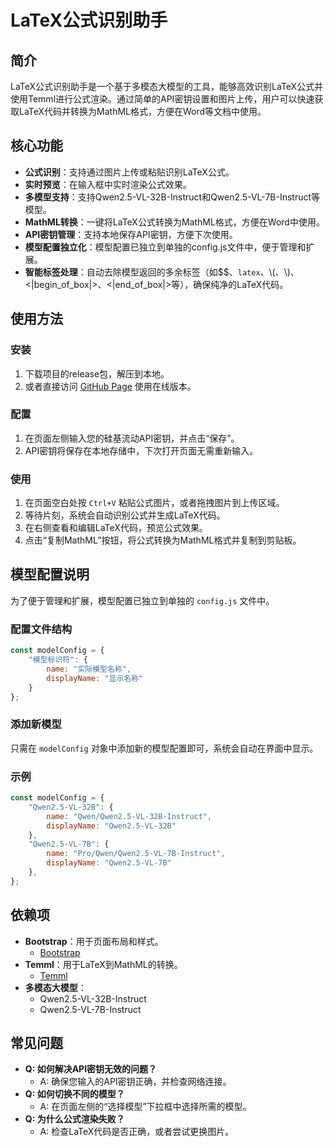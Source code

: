 # LaTeX公式识别助手

## 简介
LaTeX公式识别助手是一个基于多模态大模型的工具，能够高效识别LaTeX公式并使用Temml进行公式渲染。通过简单的API密钥设置和图片上传，用户可以快速获取LaTeX代码并转换为MathML格式，方便在Word等文档中使用。

## 核心功能
- **公式识别**：支持通过图片上传或粘贴识别LaTeX公式。
- **实时预览**：在输入框中实时渲染公式效果。
- **多模型支持**：支持Qwen2.5-VL-32B-Instruct和Qwen2.5-VL-7B-Instruct等模型。
- **MathML转换**：一键将LaTeX公式转换为MathML格式，方便在Word中使用。
- **API密钥管理**：支持本地保存API密钥，方便下次使用。
- **模型配置独立化**：模型配置已独立到单独的config.js文件中，便于管理和扩展。
- **智能标签处理**：自动去除模型返回的多余标签（如$$、```latex```、\\(、\\)、<|begin_of_box|>、<|end_of_box|>等），确保纯净的LaTeX代码。

## 使用方法
### 安装
1. 下载项目的release包，解压到本地。
2. 或者直接访问 [GitHub Page](https://latex.luxiaoxiao.work/) 使用在线版本。

### 配置
1. 在页面左侧输入您的硅基流动API密钥，并点击“保存”。
2. API密钥将保存在本地存储中，下次打开页面无需重新输入。

### 使用
1. 在页面空白处按 `Ctrl+V` 粘贴公式图片，或者拖拽图片到上传区域。
2. 等待片刻，系统会自动识别公式并生成LaTeX代码。
3. 在右侧查看和编辑LaTeX代码，预览公式效果。
4. 点击“复制MathML”按钮，将公式转换为MathML格式并复制到剪贴板。

## 模型配置说明

为了便于管理和扩展，模型配置已独立到单独的 `config.js` 文件中。

### 配置文件结构

```javascript
const modelConfig = {
    "模型标识符": {
        name: "实际模型名称",
        displayName: "显示名称"
    }
};
```

### 添加新模型

只需在 `modelConfig` 对象中添加新的模型配置即可，系统会自动在界面中显示。

### 示例

```javascript
const modelConfig = {
    "Qwen2.5-VL-32B": {
        name: "Qwen/Qwen2.5-VL-32B-Instruct",
        displayName: "Qwen2.5-VL-32B"
    },
    "Qwen2.5-VL-7B": {
        name: "Pro/Qwen/Qwen2.5-VL-7B-Instruct",
        displayName: "Qwen2.5-VL-7B"
    },
};
```

## 依赖项
- **Bootstrap**：用于页面布局和样式。
    - [Bootstrap](https://getbootstrap.com/)
- **Temml**：用于LaTeX到MathML的转换。
    - [Temml](https://temml.org/)
- **多模态大模型**：
    - Qwen2.5-VL-32B-Instruct
    - Qwen2.5-VL-7B-Instruct


## 常见问题
- **Q: 如何解决API密钥无效的问题？**
    - A: 确保您输入的API密钥正确，并检查网络连接。
- **Q: 如何切换不同的模型？**
    - A: 在页面左侧的“选择模型”下拉框中选择所需的模型。
- **Q: 为什么公式渲染失败？**
    - A: 检查LaTeX代码是否正确，或者尝试更换图片。

